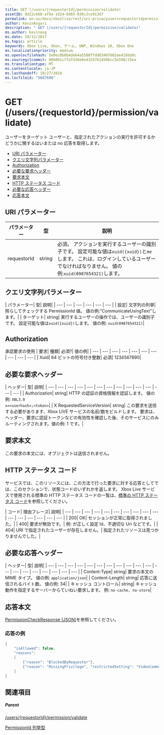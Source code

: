 ```yaml
---
title: GET (/users/{requestorId}/permission/validate)
assetID: 8d22c668-af9a-1d24-8d65-830c2ce913d7
permalink: en-us/docs/xboxlive/rest/uri-privacyusersrequestoridpermissionvalidateget.html
author: KevinAsgari
description: " GET (/users/{requestorId}/permission/validate)"
ms.author: kevinasg
ms.date: 10/12/2017
ms.topic: article
keywords: Xbox Live, Xbox, ゲーム, UWP, Windows 10, Xbox One
ms.localizationpriority: medium
ms.openlocfilehash: 5e0ec0b8b4de64a5580ffdd83407602ee410da9c
ms.sourcegitcommit: 086001cffaf436e6e4324761d59bcc5e598c15ea
ms.translationtype: MT
ms.contentlocale: ja-JP
ms.lasthandoff: 10/27/2018
ms.locfileid: "5687600"
---
```

# <a name="get-usersrequestoridpermissionvalidate"></a>GET (/users/{requestorId}/permission/validate)
ユーザーをターゲット ユーザーと、指定されたアクションの実行を許可するかどうかに関するはいまたは no 応答を取得します。

  * [URI パラメーター](#ID4EQ)
  * [クエリ文字列パラメーター](#ID4E2)
  * [Authorization](#ID4EDC)
  * [必要な要求ヘッダー](#ID4EID)
  * [要求本文](#ID4ETE)
  * [HTTP ステータス コード](#ID4E5E)
  * [必要な応答ヘッダー](#ID4ETG)
  * [応答本文](#ID4EKAAC)

<a id="ID4EQ"></a>


## <a name="uri-parameters"></a>URI パラメーター

| パラメーター| 型| 説明|
| --- | --- | --- |
| requestorId| string| 必須。 アクションを実行するユーザーの識別子です。 設定可能な値は<code>xuid({xuid})</code>と<code>me</code>します。 これは、ログインしているユーザーでなければなりません。 値の例:<code>xuid(0987654321)</code>します。|

<a id="ID4E2"></a>


## <a name="query-string-parameters"></a>クエリ文字列パラメーター

| パラメーター| 型| 説明|
| --- | --- | --- | --- | --- | --- |
| 設定| 文字列の列挙| 照らしてチェックする PermissionId 値。 値の例:"CommunicateUsingText"します。|
| ターゲット| string| 実行するユーザーの操作では、ユーザーの識別子です。 設定可能な値は<code>xuid({xuid})</code>します。 値の例: <code>xuid(0987654321)</code>|

<a id="ID4EDC"></a>


## <a name="authorization"></a>Authorization

承認要求の使用 | 要求| 種類| 必須?| 値の例|
| --- | --- | --- | --- | --- | --- | --- | --- | --- | --- |
| Xuid| 64 ビットの符号付き整数| 必須| 1234567890|

<a id="ID4EID"></a>


## <a name="required-request-headers"></a>必要な要求ヘッダー

| ヘッダー| 型| 説明|
| --- | --- | --- | --- | --- | --- | --- | --- | --- | --- | --- | --- | --- |
| Authorization| string| HTTP の認証の資格情報を認証します。 値の例: <code>XBL3.0 x=&lt;userhash>;&lt;token></code>|
| X RequestedServiceVersion| string| この要求を送信する必要があります、Xbox LIVE サービスの名前/数をビルドします。 要求は、ヘッダー、要求に認証トークンなどの有効性を確認した後、そのサービスにのみルーティングされます。値の例: 1 です。|

<a id="ID4ETE"></a>


## <a name="request-body"></a>要求本文

この要求の本文には、オブジェクトは送信されません。

<a id="ID4E5E"></a>


## <a name="http-status-codes"></a>HTTP ステータス コード

サービスでは、このリソースには、この方法で行った要求に対する応答としてでは、このセクションで、状態コードのいずれかを返します。 Xbox Live サービスで使用される標準の HTTP ステータス コードの一覧は、[標準の HTTP ステータス コード](../../additional/httpstatuscodes.md)を参照してください。

| コード| 理由フレーズ| 説明|
| --- | --- | --- | --- | --- | --- | --- | --- | --- | --- | --- | --- | --- | --- | --- | --- |
| 200| OK| セッションが正常に取得されました。|
| 400| 要求が無効です。| 例: が正しく設定 Id、不適切な Uri などです。|
| 404| URI で指定されたユーザーが存在しません。| 指定されたリソースは見つかりませんでした。|

<a id="ID4ETG"></a>


## <a name="required-response-headers"></a>必要な応答ヘッダー

| ヘッダー| 型| 説明|
| --- | --- | --- | --- | --- | --- | --- | --- | --- | --- | --- | --- | --- | --- | --- | --- | --- | --- | --- |
| Content-Type| string| 要求の本文の MIME タイプ。 値の例: <code>application/json</code>|
| Content-Length| string| 応答に送信されるバイト数。 値の例: 34|
| キャッシュ コントロール| string| キャッシュ動作を指定するサーバーからていねい要求します。 例: <code>no-cache, no-store</code>|

<a id="ID4EKAAC"></a>


## <a name="response-body"></a>応答本文

[PermissionCheckResponse (JSON)](../../json/json-permissioncheckresponse.md)を参照してください。

<a id="ID4EWAAC"></a>


### <a name="sample-response"></a>応答の例


```cpp
{
    "isAllowed": false,
    "reasons":
    [
        {"reason": "BlockedByRequestor"},
        {"reason": "MissingPrivilege", "restrictedSetting": "VideoCommunications"}
    ]
}

```


<a id="ID4EABAC"></a>


## <a name="see-also"></a>関連項目

<a id="ID4ECBAC"></a>


##### <a name="parent"></a>Parent

[/users/{requestorId}/permission/validate](uri-privacyusersrequestoridpermissionvalidate.md)

 [PermissionId 列挙型](../../enums/privacy-enum-permissionid.md)

